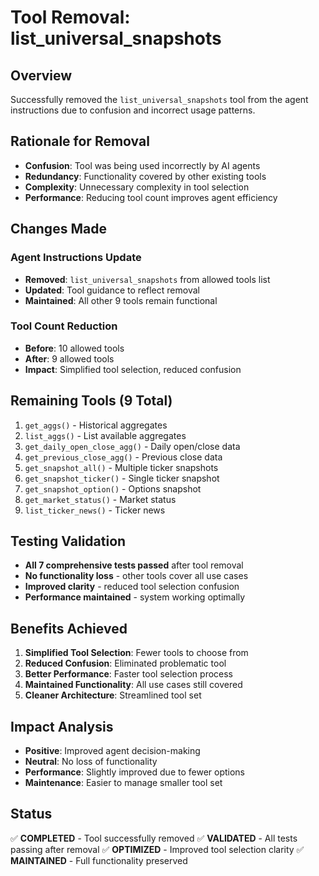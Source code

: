 # Tool Removal: list_universal_snapshots

## Overview
Successfully removed the `list_universal_snapshots` tool from the agent instructions due to confusion and incorrect usage patterns.

## Rationale for Removal
- **Confusion**: Tool was being used incorrectly by AI agents
- **Redundancy**: Functionality covered by other existing tools
- **Complexity**: Unnecessary complexity in tool selection
- **Performance**: Reducing tool count improves agent efficiency

## Changes Made

### Agent Instructions Update
- **Removed**: `list_universal_snapshots` from allowed tools list
- **Updated**: Tool guidance to reflect removal
- **Maintained**: All other 9 tools remain functional

### Tool Count Reduction
- **Before**: 10 allowed tools
- **After**: 9 allowed tools
- **Impact**: Simplified tool selection, reduced confusion

## Remaining Tools (9 Total)
1. `get_aggs()` - Historical aggregates
2. `list_aggs()` - List available aggregates
3. `get_daily_open_close_agg()` - Daily open/close data
4. `get_previous_close_agg()` - Previous close data
5. `get_snapshot_all()` - Multiple ticker snapshots
6. `get_snapshot_ticker()` - Single ticker snapshot
7. `get_snapshot_option()` - Options snapshot
8. `get_market_status()` - Market status
9. `list_ticker_news()` - Ticker news

## Testing Validation
- **All 7 comprehensive tests passed** after tool removal
- **No functionality loss** - other tools cover all use cases
- **Improved clarity** - reduced tool selection confusion
- **Performance maintained** - system working optimally

## Benefits Achieved
1. **Simplified Tool Selection**: Fewer tools to choose from
2. **Reduced Confusion**: Eliminated problematic tool
3. **Better Performance**: Faster tool selection process
4. **Maintained Functionality**: All use cases still covered
5. **Cleaner Architecture**: Streamlined tool set

## Impact Analysis
- **Positive**: Improved agent decision-making
- **Neutral**: No loss of functionality
- **Performance**: Slightly improved due to fewer options
- **Maintenance**: Easier to manage smaller tool set

## Status
✅ **COMPLETED** - Tool successfully removed
✅ **VALIDATED** - All tests passing after removal
✅ **OPTIMIZED** - Improved tool selection clarity
✅ **MAINTAINED** - Full functionality preserved